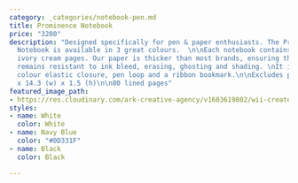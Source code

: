 ```yaml
---
category: _categories/notebook-pen.md
title: Prominence Notebook
price: "3200"
description: "Designed specifically for pen & paper enthusiasts. The Prominence A5
  Notebook is available in 3 great colours.  \n\nEach notebook contains crisp, ruled,
  ivory cream pages. Our paper is thicker than most brands, ensuring that each page
  remains resistant to ink bleed, erasing, ghosting and shading. \nIt includes matching
  colour elastic closure, pen loop and a ribbon bookmark.\n\nExcludes pen\n\n21 (l)
  x 14.3 (w) x 1.5 (h)\n\n80 lined pages"
featured_image_path:
- https://res.cloudinary.com/ark-creative-agency/v1603619802/wii-create/uploads/Prominence-A5-Notebook-NB-9775-NOLOGO_3__default_gmr9f3.png
styles:
- name: White
  color: White
- name: Navy Blue
  color: "#0D331F"
- name: Black
  color: Black

---
```

